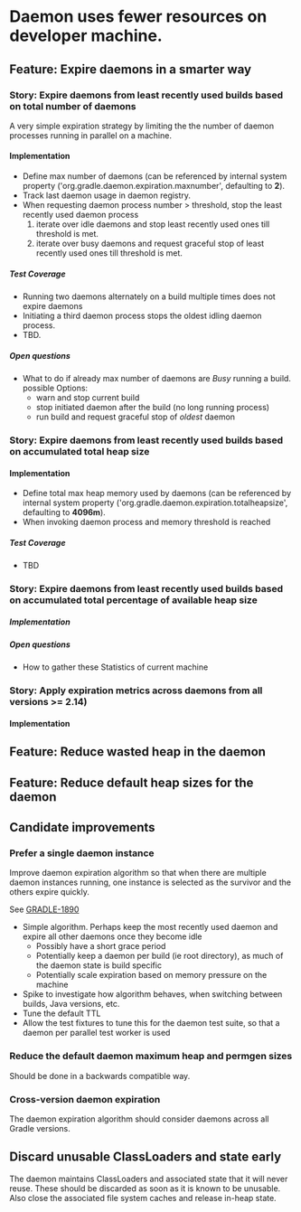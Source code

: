 # Daemon uses fewer resources on developer machine.

## Feature: Expire daemons in a smarter way

### Story: Expire daemons from least recently used builds based on total number of daemons

A very simple expiration strategy by limiting the the number of daemon processes running in parallel on a machine.

#### Implementation

- Define max number of daemons (can be referenced by internal system property ('org.gradle.daemon.expiration.maxnumber', defaulting to __2__).
- Track last daemon usage in daemon registry.
- When requesting daemon process number > threshold, stop the least recently used daemon process
    1. iterate over idle daemons and stop least recently used ones till threshold is met.
    2. iterate over busy daemons and request graceful stop of least recently used ones till threshold is met.

##### Test Coverage

- Running two daemons alternately on a build multiple times does not expire daemons
- Initiating a third daemon process stops the oldest idling daemon process.
- TBD.

##### Open questions

- What to do if already max number of daemons are _Busy_ running a build.
    possible Options:
    - warn and stop current build
    - stop initiated daemon after the build (no long running process)
    - run build and request graceful stop of _oldest_ daemon

### Story: Expire daemons from least recently used builds based on accumulated total heap size

#### Implementation

- Define total max heap memory used by daemons (can be referenced by internal system property ('org.gradle.daemon.expiration.totalheapsize', defaulting to __4096m__).
- When invoking daemon process and memory threshold is reached

##### Test Coverage

- TBD

### Story: Expire daemons from least recently used builds based on accumulated total percentage of available heap size

##### Implementation

##### Open questions

- How to gather these Statistics of current machine

### Story: Apply expiration metrics across daemons from all versions >= 2.14)

#### Implementation


## Feature: Reduce wasted heap in the daemon

## Feature: Reduce default heap sizes for the daemon

## Candidate improvements

### Prefer a single daemon instance

Improve daemon expiration algorithm so that when there are multiple daemon instances running, one instance is
selected as the survivor and the others expire quickly.

See [GRADLE-1890](https://issues.gradle.org/browse/GRADLE-1890)

- Simple algorithm. Perhaps keep the most recently used daemon and expire all other daemons once they become idle
    - Possibly have a short grace period
    - Potentially keep a daemon per build (ie root directory), as much of the daemon state is build specific
    - Potentially scale expiration based on memory pressure on the machine
- Spike to investigate how algorithm behaves, when switching between builds, Java versions, etc.
- Tune the default TTL
- Allow the test fixtures to tune this for the daemon test suite, so that a daemon per parallel test worker is used

### Reduce the default daemon maximum heap and permgen sizes

Should be done in a backwards compatible way.

### Cross-version daemon expiration

The daemon expiration algorithm should consider daemons across all Gradle versions.

## Discard unusable ClassLoaders and state early

The daemon maintains ClassLoaders and associated state that it will never reuse. These should be discarded as soon as it is known
to be unusable. Also close the associated file system caches and release in-heap state.
